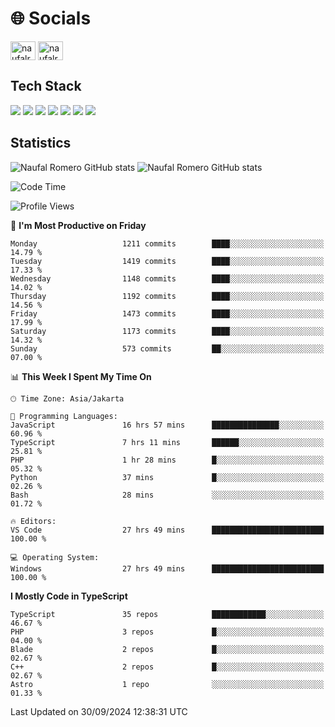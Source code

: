 <h1 align="">🌐 Socials</h1>
<p align="left">
<a href="https://linkedin.com/in/naufal-romero-putra-pratama-9ab816177/" target="blank"><img align="center" src="https://raw.githubusercontent.com/rahuldkjain/github-profile-readme-generator/master/src/images/icons/Social/linked-in-alt.svg" alt="naufalromero" height="30" width="40" /></a>
<a href="https://instagram.com/naufalromero" target="blank"><img align="center" src="https://raw.githubusercontent.com/rahuldkjain/github-profile-readme-generator/master/src/images/icons/Social/instagram.svg" alt="naufalromero" height="30" width="40" /></a>
</p>


<h2 align="">Tech Stack</h2>
<div align="">
  <img src="https://img.shields.io/badge/next.js-000000?style=for-the-badge&logo=nextdotjs&logoColor=white"/>
 <img src="https://img.shields.io/badge/typescript-%23007ACC.svg?style=for-the-badge&logo=typescript&logoColor=white"/>
 <img src="https://img.shields.io/badge/react-%2320232a.svg?style=for-the-badge&logo=react&logoColor=%2361DAFB"/>
 <img src="https://img.shields.io/badge/tailwindcss-%2338B2AC.svg?style=for-the-badge&logo=tailwind-css&logoColor=white"/>
 <img src="https://img.shields.io/badge/Prisma-3982CE?style=for-the-badge&logo=Prisma&logoColor=white"/>
 <img src="https://img.shields.io/badge/javascript-%23323330.svg?style=for-the-badge&logo=javascript&logoColor=%23F7DF1E"/>
 <img src="https://img.shields.io/badge/java-%23ED8B00.svg?style=for-the-badge&logo=openjdk&logoColor=white"/>
</div>


<h2 align="">Statistics</h2>
<div align="">
<img src="https://github-readme-stats-xi-nine-74.vercel.app/api?username=romves&show_icons=true&theme=tokyonight&include_all_commits=true&count_private=true" alt="Naufal Romero GitHub stats"/>
<img src="https://github-readme-stats-xi-nine-74.vercel.app/api/top-langs/?username=romves&theme=tokyonight&hide_border=false&include_all_commits=true&count_private=true&layout=compact" alt="Naufal Romero GitHub stats"/>
</div>

<!--START_SECTION:waka-->
![Code Time](http://img.shields.io/badge/Code%20Time-1%2C616%20hrs%2019%20mins-blue)

![Profile Views](http://img.shields.io/badge/Profile%20Views-0-blue)

📅 **I'm Most Productive on Friday** 

```text
Monday                   1211 commits        ████░░░░░░░░░░░░░░░░░░░░░   14.79 % 
Tuesday                  1419 commits        ████░░░░░░░░░░░░░░░░░░░░░   17.33 % 
Wednesday                1148 commits        ████░░░░░░░░░░░░░░░░░░░░░   14.02 % 
Thursday                 1192 commits        ████░░░░░░░░░░░░░░░░░░░░░   14.56 % 
Friday                   1473 commits        ████░░░░░░░░░░░░░░░░░░░░░   17.99 % 
Saturday                 1173 commits        ████░░░░░░░░░░░░░░░░░░░░░   14.32 % 
Sunday                   573 commits         ██░░░░░░░░░░░░░░░░░░░░░░░   07.00 % 
```


📊 **This Week I Spent My Time On** 

```text
🕑︎ Time Zone: Asia/Jakarta

💬 Programming Languages: 
JavaScript               16 hrs 57 mins      ███████████████░░░░░░░░░░   60.96 % 
TypeScript               7 hrs 11 mins       ██████░░░░░░░░░░░░░░░░░░░   25.81 % 
PHP                      1 hr 28 mins        █░░░░░░░░░░░░░░░░░░░░░░░░   05.32 % 
Python                   37 mins             █░░░░░░░░░░░░░░░░░░░░░░░░   02.26 % 
Bash                     28 mins             ░░░░░░░░░░░░░░░░░░░░░░░░░   01.72 % 

🔥 Editors: 
VS Code                  27 hrs 49 mins      █████████████████████████   100.00 % 

💻 Operating System: 
Windows                  27 hrs 49 mins      █████████████████████████   100.00 % 
```

**I Mostly Code in TypeScript** 

```text
TypeScript               35 repos            ████████████░░░░░░░░░░░░░   46.67 % 
PHP                      3 repos             █░░░░░░░░░░░░░░░░░░░░░░░░   04.00 % 
Blade                    2 repos             █░░░░░░░░░░░░░░░░░░░░░░░░   02.67 % 
C++                      2 repos             █░░░░░░░░░░░░░░░░░░░░░░░░   02.67 % 
Astro                    1 repo              ░░░░░░░░░░░░░░░░░░░░░░░░░   01.33 % 
```




 Last Updated on 30/09/2024 12:38:31 UTC
<!--END_SECTION:waka-->
